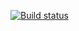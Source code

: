 [![Build status](https://ci.appveyor.com/api/projects/status/jl0w2k8357ivepo4/branch/main?svg=true)](https://ci.appveyor.com/project/shvisor/autotesting-2-3-postman-echo/branch/main)

